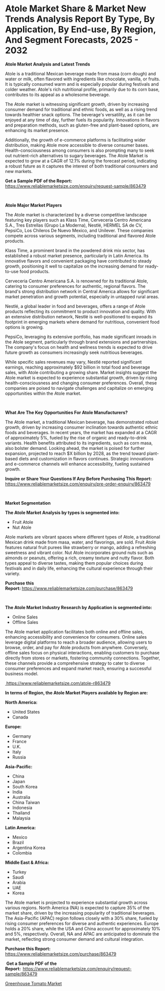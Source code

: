 <p><h1>Atole Market Share & Market New Trends Analysis Report By Type, By Application, By End-use, By Region, And Segment Forecasts, 2025 - 2032</h1></p><p><strong>Atole Market Analysis and Latest Trends</strong></p>
<p><p>Atole is a traditional Mexican beverage made from masa (corn dough) and water or milk, often flavored with ingredients like chocolate, vanilla, or fruits. It is typically consumed warm and is especially popular during festivals and colder weather. Atole's rich nutritional profile, primarily due to its corn base, contributes to its appeal as a wholesome beverage.</p><p>The Atole market is witnessing significant growth, driven by increasing consumer demand for traditional and ethnic foods, as well as a rising trend towards healthier snack options. The beverage's versatility, as it can be enjoyed at any time of day, further fuels its popularity. Innovations in flavors and preparation methods, such as gluten-free and plant-based options, are enhancing its market presence.</p><p>Additionally, the growth of e-commerce platforms is facilitating wider distribution, making Atole more accessible to diverse consumer bases. Health-consciousness among consumers is also prompting many to seek out nutrient-rich alternatives to sugary beverages. The Atole Market is expected to grow at a CAGR of 12.1% during the forecast period, indicating a robust future as it captures the interest of both traditional consumers and new markets.</p></p>
<p><strong>Get a Sample PDF of the Report:&nbsp;</strong> <a href="https://www.reliablemarketsize.com/enquiry/request-sample/863479?utm_campaign=2316&utm_medium=2&utm_source=Github&utm_content=ia&utm_term=07042025&utm_id=atole">https://www.reliablemarketsize.com/enquiry/request-sample/863479</a></p>
<p>&nbsp;</p>
<p><strong>Atole Major Market Players</strong></p>
<p><p>The Atole market is characterized by a diverse competitive landscape featuring key players such as Klass Time, Cerveceria Centro Americana S.A., Tres Estrellas (Grupo La Moderna), Nestlé, HERMEL SA de CV, PepsiCo, Los Chileros De Nuevo Mexico, and Unilever. These companies compete across various segments, including traditional and flavored Atole products.</p><p>Klass Time, a prominent brand in the powdered drink mix sector, has established a robust market presence, particularly in Latin America. Its innovative flavors and convenient packaging have contributed to steady growth, positioning it well to capitalize on the increasing demand for ready-to-use food products.</p><p>Cerveceria Centro Americana S.A. is renowned for its traditional Atole, catering to consumer preferences for authentic, regional flavors. The brand's strong distribution network in Central America allows for significant market penetration and growth potential, especially in untapped rural areas.</p><p>Nestlé, a global leader in food and beverages, offers a range of Atole products reflecting its commitment to product innovation and quality. With an extensive distribution network, Nestlé is well-positioned to expand its footprint in emerging markets where demand for nutritious, convenient food options is growing.</p><p>PepsiCo, leveraging its extensive portfolio, has made significant inroads in the Atole segment, particularly through brand extensions and partnerships. The company's focus on health and wellness trends is expected to drive future growth as consumers increasingly seek nutritious beverages.</p><p>While specific sales revenues may vary, Nestlé reported significant earnings, reaching approximately $92 billion in total food and beverage sales, with Atole contributing a growing share. Market insights suggest the Atole market is expected to experience substantial growth, driven by rising health-consciousness and changing consumer preferences. Overall, these companies are poised to navigate challenges and capitalize on emerging opportunities within the Atole market.</p></p>
<p>&nbsp;</p>
<p><strong>What Are The Key Opportunities For Atole Manufacturers?</strong></p>
<p><p>The Atole market, a traditional Mexican beverage, has demonstrated robust growth, driven by increasing consumer inclination towards authentic ethnic foods and beverages. In recent years, the market has expanded at a CAGR of approximately 5%, fueled by the rise of organic and ready-to-drink variants. Health benefits attributed to its ingredients, such as corn masa, also bolster demand. Looking ahead, the market is poised for further expansion, projected to reach $X billion by 2028, as the trend toward plant-based diets and customization in flavors continues. Strategic innovations and e-commerce channels will enhance accessibility, fueling sustained growth.</p></p>
<p><strong>Inquire or Share Your Questions If Any Before Purchasing This Report:</strong> <a href="https://www.reliablemarketsize.com/enquiry/pre-order-enquiry/863479?utm_campaign=2316&utm_medium=2&utm_source=Github&utm_content=ia&utm_term=07042025&utm_id=atole">https://www.reliablemarketsize.com/enquiry/pre-order-enquiry/863479</a></p>
<p>&nbsp;</p>
<p><strong>Market Segmentation</strong></p>
<p><strong>The Atole Market Analysis by types is segmented into:</strong></p>
<p><ul><li>Fruit Atole</li><li>Nut Atole</li></ul></p>
<p><p>Atole markets are vibrant spaces where different types of Atole, a traditional Mexican drink made from masa, water, and flavorings, are sold. Fruit Atole features natural fruit purees like strawberry or mango, adding a refreshing sweetness and vibrant color. Nut Atole incorporates ground nuts such as almonds or peanuts, offering a rich, creamy texture and nutty flavor. Both types appeal to diverse tastes, making them popular choices during festivals and in daily life, enhancing the cultural experience through their variety.</p></p>
<p><strong>Purchase this Report:&nbsp;</strong><a href="https://www.reliablemarketsize.com/purchase/863479?utm_campaign=2316&utm_medium=2&utm_source=Github&utm_content=ia&utm_term=07042025&utm_id=atole">https://www.reliablemarketsize.com/purchase/863479</a></p>
<p>&nbsp;</p>
<p><strong>The Atole Market Industry Research by Application is segmented into:</strong></p>
<p><ul><li>Online Sales</li><li>Offline Sales</li></ul></p>
<p><p>The Atole market application facilitates both online and offline sales, enhancing accessibility and convenience for consumers. Online sales leverage digital platforms to reach a broader audience, allowing users to browse, order, and pay for Atole products from anywhere. Conversely, offline sales focus on physical interactions, enabling customers to purchase directly from stores or markets, fostering community connections. Together, these channels provide a comprehensive strategy to cater to diverse consumer preferences and expand market reach, ensuring a successful business model.</p></p>
<p><a href="https://www.reliablemarketsize.com/atole-r863479?utm_campaign=2316&utm_medium=2&utm_source=Github&utm_content=ia&utm_term=07042025&utm_id=atole">&nbsp;https://www.reliablemarketsize.com/atole-r863479</a></p>
<p><strong>In terms of Region, the Atole Market Players available by Region are:</strong></p>
<p>
    <p> <strong> North America: </strong>
        <ul>
            <li>United States</li>
            <li>Canada</li>
        </ul>
        </p> 
    <p> <strong> Europe: </strong>
        <ul>
            <li>Germany</li>
            <li>France</li>
            <li>U.K.</li>
            <li>Italy</li>
            <li>Russia</li>
        </ul>
        </p> 
    <p> <strong> Asia-Pacific: </strong>
        <ul>
            <li>China</li>
            <li>Japan</li>
            <li>South Korea</li>
            <li>India</li>
            <li>Australia</li>
            <li>China Taiwan</li>
            <li>Indonesia</li>
            <li>Thailand</li>
            <li>Malaysia</li>
        </ul>
        </p> 
    <p> <strong> Latin America: </strong>
        <ul>
            <li>Mexico</li>
            <li>Brazil</li>
            <li>Argentina Korea</li>
            <li>Colombia</li>
        </ul>
        </p> 
    <p> <strong> Middle East & Africa: </strong>
        <ul>
            <li>Turkey</li>
            <li>Saudi</li>
            <li>Arabia</li>
            <li>UAE</li>
            <li>Korea</li>
        </ul>
    </p>
    </p>
<p><p>The Atole market is projected to experience substantial growth across various regions. North America (NA) is expected to capture 35% of the market share, driven by the increasing popularity of traditional beverages. The Asia-Pacific (APAC) region follows closely with a 30% share, fueled by rising consumer preferences for diverse and authentic experiences. Europe holds a 20% share, while the USA and China account for approximately 10% and 5%, respectively. Overall, NA and APAC are anticipated to dominate the market, reflecting strong consumer demand and cultural integration.</p></p>
<p><strong>Purchase this Report: </strong><a href="https://www.reliablemarketsize.com/purchase/863479?utm_campaign=2316&utm_medium=2&utm_source=Github&utm_content=ia&utm_term=07042025&utm_id=atole">https://www.reliablemarketsize.com/purchase/863479</a></p>
<p>&nbsp;<strong>Get a Sample PDF of the Report:&nbsp;&nbsp;</strong><a href="https://www.reliablemarketsize.com/enquiry/request-sample/863479?utm_campaign=2316&utm_medium=2&utm_source=Github&utm_content=ia&utm_term=07042025&utm_id=atole">https://www.reliablemarketsize.com/enquiry/request-sample/863479</a></p>
<p><strong></strong></p>
<p><p><a href="https://github.com/bensemilia864/Market-Research-Report-List-1/blob/main/greenhouse-tomato-market.md?utm_campaign=2316&utm_medium=2&utm_source=Github&utm_content=ia&utm_term=07042025&utm_id=atole">Greenhouse Tomato Market</a></p></p>